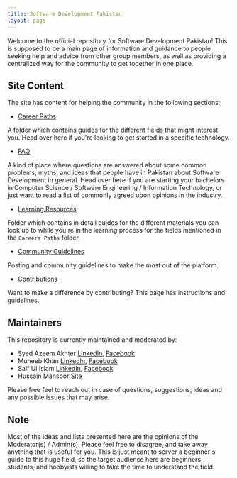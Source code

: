 ```yaml
---
title: Software Development Pakistan
layout: page
---
```


Welcome to the official repository for Software Development Pakistan! This is supposed to be a main page of information and guidance to people seeking help and advice from other group members, as well as providing a centralized way for the community to get together in one place.

## Site Content

The site has content for helping the community in the following sections:

- [Career Paths]({{site.url}}/career-paths/)

A folder which contains guides for the different fields that might interest you. Head over here if you're looking to get started in a specific technology.

- [FAQ]({{site.url}}/FAQs)

A kind of place where questions are answered about some common problems, myths, and ideas that people have in Pakistan about Software Development in general. Head over here if you are starting your bachelors in Computer Science / Software Engineering / Information Technology, or just want to read a list of commonly agreed upon opinions in the industry.

- [Learning Resources]({{site.url}}/learning-resources)

Folder which contains in detail guides for the different materials you can look up to while you're in the learning process for the fields mentioned in the `Careers Paths` folder.

- [Community Guidelines]({{site.url}}/community-guidelines)

Posting and community guidelines to make the most out of the platform.

- [Contributions]({{site.url}}/contributing)

Want to make a difference by contributing? This page has instructions and guidelines.

## Maintainers

This repository is currently maintained and moderated by:

- Syed Azeem Akhter [LinkedIn](https://www.linkedin.com/in/azma/), [Facebook](https://www.facebook.com/azimeister)
- Muneeb Khan [LinkedIn](https://www.linkedin.com/in/muneebjs/), [Facebook](https://www.facebook.com/muneebjs)
- Saif Ul Islam [LinkedIn](https://www.linkedin.com/in/saif-ul-islam-93786b187/), [Facebook](https://www.facebook.com/SaifUlIslam9820)
- Hussain Mansoor [Site](https://husyn.dev)

Please free feel to reach out in case of questions, suggestions, ideas and any possible issues that may arise.

## Note

Most of the ideas and lists presented here are the opinions of the Moderator(s) / Admin(s). Please feel free to disagree, and take away anything that is useful for you. This is just meant to server a beginner's guide to this huge field, so the target audience here are beginners, students, and hobbyists willing to take the time to understand the field.
